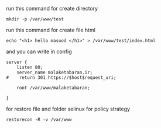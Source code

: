 run this command for create directory
```
mkdir -p /var/www/test
```

run this command for create file html
```
echo "<h1> hello masood </h1>" > /var/www/test/index.html
```

and you can write in config
```
server {
    listen 80;
    server_name malaketabaran.ir;
#    return 301 https://$host$request_uri;

    root /var/www/malaketabaran;

}
```

for restore file and folder selinux for policy strategy
```
restorecon -R -v /var/www

```
